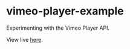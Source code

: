 # vimeo-player-example

Experimenting with the Vimeo Player API.

View live [here](https://vimeo.albenesi.us).
